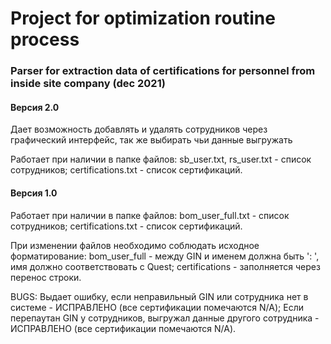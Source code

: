 # Project for optimization routine process

### Parser for extraction data of certifications for personnel from inside site company (dec 2021)

#### Версия 2.0
Дает возможность добавлять и удалять сотрудников через графический интерфейc, так же выбирать чьи данные выгружать

Работает при наличии в папке файлов:
sb_user.txt, rs_user.txt - список сотрудников;
certifications.txt - список сертификаций.


#### Версия 1.0
Работает при наличии в папке файлов:
bom_user_full.txt - список сотрудников;
certifications.txt - список сертификаций.

При изменении файлов необходимо соблюдать исходное форматирование:
bom_user_full - между GIN и именем должна быть ': ', имя должно соответствовать с Quest; 
certifications - заполняется через перенос строки.

BUGS:
Выдает ошибку, если неправильный GIN или сотрудника нет в системе - ИСПРАВЛЕНО (все сертификации помечаются N/A);
Если перепаутан GIN у сотрудников, выгружал данные другого сотрудника - ИСПРАВЛЕНО (все сертификации помечаются N/A). 


